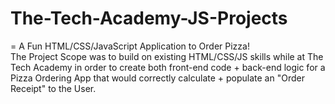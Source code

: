 # The-Tech-Academy-JS-Projects

= A Fun HTML/CSS/JavaScript Application to Order Pizza!  
The Project Scope was to build on existing HTML/CSS/JS skills while at The Tech Academy in order to create both 
front-end code + back-end logic for a Pizza Ordering App that would correctly calculate + populate an "Order Receipt" to the User. 
